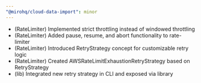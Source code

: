 ```yaml
---
"@mirohq/cloud-data-import": minor
---
```


- (RateLimiter) Implemented strict throttling instead of windowed throttling
- (RateLimiter) Added pause, resume, and abort functionality to rate-limiter
- (RateLimiter) Introduced RetryStrategy concept for customizable retry logic
- (RateLimiter) Created AWSRateLimitExhaustionRetryStrategy based on RetryStrategy
- (lib) Integrated new retry strategy in CLI and exposed via library
